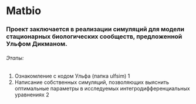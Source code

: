 # Matbio
### Проект заключается в реализации симуляций для модели стационарных биологических сообществ, предложенной Ульфом Дикманом.
###### Этапы:
1. Ознакомление с кодом Ульфа (папка ulfsim) 1
2. Написание собственных симуляций, позволяющих выяснить оптимальные параметры в исследуемых интегродифференциальных уравнениях 2
